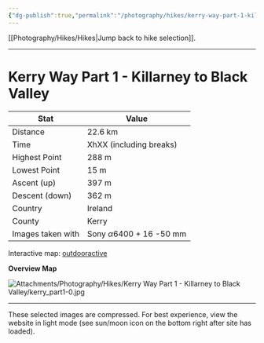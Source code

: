 ```yaml
---
{"dg-publish":true,"permalink":"/photography/hikes/kerry-way-part-1-killarney-to-black-valley/","hide":"true","updated":"2025-06-19T21:59:46.000+02:00"}
---
```


[[Photography/Hikes/Hikes\|Jump back to hike selection]].

---
# Kerry Way Part 1 - Killarney to Black Valley
 
| Stat              | Value                                |
| ----------------- | ------------------------------------ |
| Distance          | 22.6 km                              |
| Time              | XhXX (including breaks)              |
| Highest Point     | 288 m                                |
| Lowest Point      | 15 m                                 |
| Ascent (up)       | 397 m                                |
| Descent (down)    | 362 m                                |
| Country           | Ireland                              |
| County            | Kerry                                |
| Images taken with | Sony $\alpha\text{6400}$ + 16 -50 mm |

Interactive map: [outdooractive](https://www.outdooractive.com/en/route/hiking-trail/southwest-ireland/kerry-part-1-killarney-black-valley/318373588/?share=%7E3ixculg4%244osshygp)

**Overview Map**

![Attachments/Photography/Hikes/Kerry Way Part 1 - Killarney to Black Valley/kerry_part1-0.jpg](/img/user/Attachments/Photography/Hikes/Kerry%20Way%20Part%201%20-%20Killarney%20to%20Black%20Valley/kerry_part1-0.jpg)

---
These selected images are compressed. For best experience, view the website in light mode (see sun/moon icon on the bottom right after site has loaded).